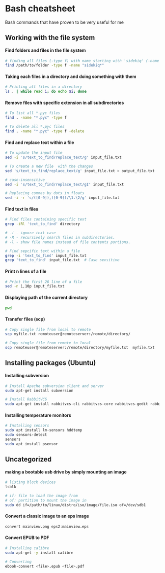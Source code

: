 # Bash cheatsheet

Bash commands that have proven to be very useful for me

## Working with the file system

#### Find folders and files in the file system

```bash
# finding all files (-type f) with name starting with 'sidekiq' (-name "sidekiq*")
find /path/to/folder -type f -name "sidekiq*"
```

#### Taking each files in a directory and doing something with them

```bash
# Printing all files in a directory
ls . | while read i; do echo $i; done
```

#### Remove files with specific extension in all subdirectories

```bash
# To list all *.pyc files
find . -name "*.pyc" -type f

# To delete all *.pyc files
find . -name "*.pyc" -type f -delete
```

#### Find and replace text within a file

```bash
# To update the input file
sed -i 's/text_to_find/replace_text/g' input_file.txt

# To create a new file  with the changes
sed 's/text_to_find/replace_text/g' input_file.txt > output_file.txt

# case-insensitive
sed -i 's/text_to_find/replace_text/gI' input_file.txt

# Replacing commas by dots in floats
sed -i -r 's/([0-9]),([0-9])/\1.\2/g' input_file.txt
```

#### Find text in files

```bash
# Find files containing specific text
grep -iRl 'text_to_find' directory

# -i - ignore text case
# -R - recursively search files in subdirectories.
# -l - show file names instead of file contents portions.

# Find sepcific text within a file
grep -i 'text_to_find' input_file.txt
grep 'text_to_find' input_file.txt  # Case sensitive
```

#### Print n lines of a file

```bash
# Print the first 20 line of a file
sed -n 1,10p input_file.txt
```

#### Displaying path of the current directory

```bash
pwd
```

#### Transfer files (scp)

```bash
# Copy single file from local to remote
scp myfile.txt remoteuser@remoteserver:/remote/directory/

# Copy single file from remote to local
scp remoteuser@remoteserver:/remote/directory/myfile.txt  myfile.txt
```

## Installing packages (Ubuntu)

#### Installing subversion

```bash
# Install Apache subversion client and server
sudo apt-get install subversion

# Install RabbitVCS
sudo apt-get install rabbitvcs-cli rabbitvcs-core rabbitvcs-gedit rabbitvcs-nautilus
```

#### Installing temperature monitors

```bash
# Installing sensors
sudo apt install lm-sensors hddtemp
sudo sensors-detect
sensors
sudo apt install psensor
```

## Uncategorized

#### making a bootable usb drive by simply mounting an image

```bash
# listing block devices
lsblk

# if: file to load the image from
# of: partition to mount the image in
sudo dd if=/path/to/linux/distro/iso/image/file.iso of=/dev/sdb1 
```

#### Convert a classic image to an eps image

```bash
convert mainview.png eps2:mainview.eps
```

#### Convert EPUB to PDF

```bash
# Installing calibre
sudo apt-get -y install calibre

# Converting
ebook-convert <file>.epub <file>.pdf
```
